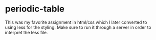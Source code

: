 # periodic-table
This was my favorite assignment in html/css which I later converted to using less for the styling. Make sure to run it through  a server in order to interpret  the less file.
